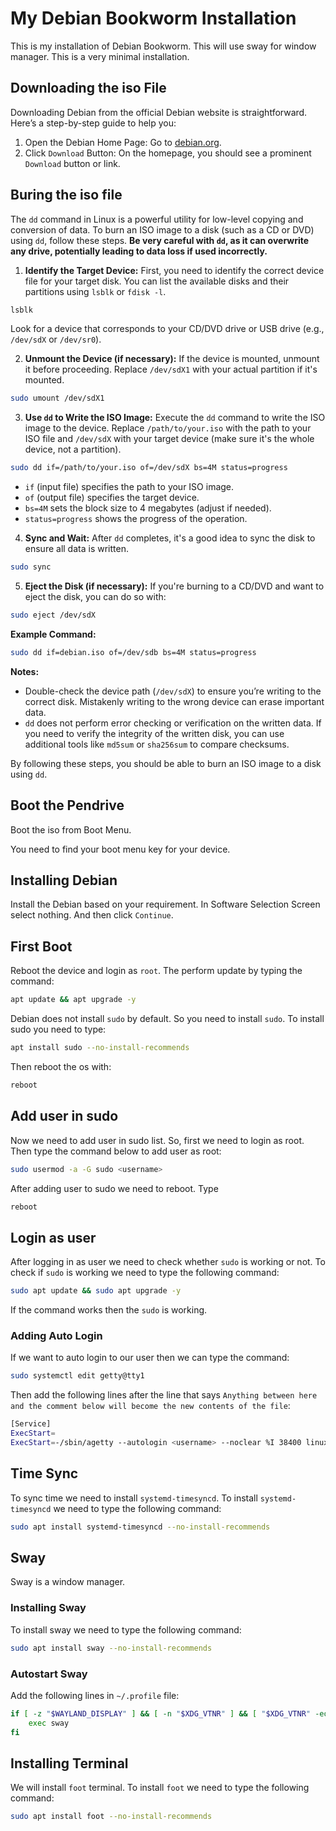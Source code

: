 # My Debian Bookworm Installation

This is my installation of Debian Bookworm. This will use sway for window
manager. This is a very minimal installation.

## Downloading the iso File

Downloading Debian from the official Debian website is straightforward. Here’s a
step-by-step guide to help you:

1. Open the Debian Home Page: Go to [debian.org](https://www.debian.org/).
2. Click `Download` Button: On the homepage, you should see a prominent
   `Download` button or link.

## Buring the iso file

The `dd` command in Linux is a powerful utility for low-level copying and
conversion of data. To burn an ISO image to a disk (such as a CD or DVD) using
`dd`, follow these steps. **Be very careful with `dd`, as it can overwrite any
drive, potentially leading to data loss if used incorrectly.**

1. **Identify the Target Device:** First, you need to identify the correct
   device file for your target disk. You can list the available disks and their
   partitions using `lsblk` or `fdisk -l`.

```bash
lsblk
```

Look for a device that corresponds to your CD/DVD drive or USB drive (e.g.,
`/dev/sdX` or `/dev/sr0`).

2. **Unmount the Device (if necessary):** If the device is mounted, unmount it
   before proceeding. Replace `/dev/sdX1` with your actual partition if it's
   mounted.

```bash
sudo umount /dev/sdX1
```

3. **Use `dd` to Write the ISO Image:** Execute the `dd` command to write the
   ISO image to the device. Replace `/path/to/your.iso` with the path to your
   ISO file and `/dev/sdX` with your target device (make sure it's the whole
   device, not a partition).

```bash
sudo dd if=/path/to/your.iso of=/dev/sdX bs=4M status=progress
```

- `if` (input file) specifies the path to your ISO image.
- `of` (output file) specifies the target device.
- `bs=4M` sets the block size to 4 megabytes (adjust if needed).
- `status=progress` shows the progress of the operation.

4. **Sync and Wait:** After `dd` completes, it's a good idea to sync the disk to
   ensure all data is written.

```bash
sudo sync
```

5. **Eject the Disk (if necessary):** If you're burning to a CD/DVD and want to
   eject the disk, you can do so with:

```bash
sudo eject /dev/sdX
```

**Example Command:**

```bash
sudo dd if=debian.iso of=/dev/sdb bs=4M status=progress
```

**Notes:**

- Double-check the device path (`/dev/sdX`) to ensure you’re writing to the
  correct disk. Mistakenly writing to the wrong device can erase important data.
- `dd` does not perform error checking or verification on the written data. If
  you need to verify the integrity of the written disk, you can use additional
  tools like `md5sum` or `sha256sum` to compare checksums.

By following these steps, you should be able to burn an ISO image to a disk
using `dd`.

## Boot the Pendrive

Boot the iso from Boot Menu.

You need to find your boot menu key for your device.

## Installing Debian

Install the Debian based on your requirement. In Software Selection Screen
select nothing. And then click `Continue`.

## First Boot

Reboot the device and login as `root`. The perform update by typing the command:

```bash
apt update && apt upgrade -y
```

Debian does not install `sudo` by default. So you need to install `sudo`. To
install sudo you need to type:

```bash
apt install sudo --no-install-recommends
```

Then reboot the os with:

```bash
reboot
```

## Add user in sudo

Now we need to add user in sudo list. So, first we need to login as root. Then
type the command below to add user as root:

```bash
sudo usermod -a -G sudo <username>
```

After adding user to sudo we need to reboot. Type

```bash
reboot
```

## Login as user

After logging in as user we need to check whether `sudo` is working or not. To
check if `sudo` is working we need to type the following command:

```bash
sudo apt update && sudo apt upgrade -y
```

If the command works then the `sudo` is working.

### Adding Auto Login

If we want to auto login to our user then we can type the command:

```bash
sudo systemctl edit getty@tty1
```

Then add the following lines after the line that says
`Anything between here and
the comment below will become the new contents of the file`:

```bash
[Service]
ExecStart=
ExecStart=-/sbin/agetty --autologin <username> --noclear %I 38400 linux
```

## Time Sync

To sync time we need to install `systemd-timesyncd`. To install
`systemd-timesyncd` we need to type the following command:

```bash
sudo apt install systemd-timesyncd --no-install-recommends
```

## Sway

Sway is a window manager.

### Installing Sway

To install sway we need to type the following command:

```bash
sudo apt install sway --no-install-recommends
```

### Autostart Sway

Add the following lines in `~/.profile` file:

```bash
if [ -z "$WAYLAND_DISPLAY" ] && [ -n "$XDG_VTNR" ] && [ "$XDG_VTNR" -eq 1 ] ; then
    exec sway
fi
```

## Installing Terminal

We will install `foot` terminal. To install `foot` we need to type the following
command:

```bash
sudo apt install foot --no-install-recommends
```
